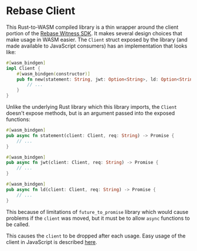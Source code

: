 # Rebase Client

This Rust-to-WASM compiled library is a thin wrapper around the client portion of the [Rebase Witness SDK](). It makes several design choices that make usage in WASM easier. The `Client` struct exposed by the library (and made available to JavaScript consumers) has an implementation that looks like:

```rust
#[wasm_bindgen]
impl Client {
    #[wasm_bindgen(constructor)]
    pub fn new(statement: String, jwt: Option<String>, ld: Option<String>) -> Result<Client, String> {
        // ...
    }
}
```

Unlike the underlying Rust library which this library imports, the `Client` doesn't expose methods, but is an argument passed into the exposed functions:
```rust
#[wasm_bindgen]
pub async fn statement(client: Client, req: String) -> Promise {
    // ...
}

#[wasm_bindgen]
pub async fn jwt(client: Client, req: String) -> Promise {
    // ...
}

#[wasm_bindgen]
pub async fn ld(client: Client, req: String) -> Promise {
    // ...
}
```

This because of limitations of `future_to_promise` library which would cause problems if the `client` was moved, but it must be to allow `async` functions to be called.

This causes the `client` to be dropped after each usage. Easy usage of the client in JavaScript is described [here]().